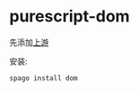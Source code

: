# purescript-dom

先添加[上游](https://github.com/lsby/purescript-my-upstream)

安装:
```
spago install dom
```
